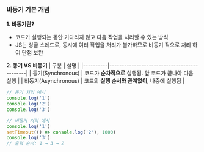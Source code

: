 ### 비동기 기본 개념

**1. 비동기란?**

- 코드가 실행되는 동안 기다리지 않고 다음 작업을 처리할 수 있는 방식
- JS는 싱글 스레드로, 동시에 여러 작업을 처리가 불가하므로 비동기 적으로 처리 하여 단점 보완

**2. 동기 VS 비동기**
| 구분 | 설명 |
|----------|--------------------------------------------|
| 동기(Synchronous) | 코드가 **순차적으로** 실행됨. 앞 코드가 끝나야 다음 실행 |
| 비동기(Asynchronous) | 코드의 **실행 순서와 관계없이**, 나중에 실행됨 |

```javascript
// 동기 처리 예시
console.log('1')
console.log('2')
console.log('3')

// 비동기 처리 예시
console.log('1')
setTimeout(() => console.log('2'), 1000)
console.log('3')
// 출력 순서: 1 → 3 → 2
```

